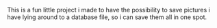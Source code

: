 This is a fun little project i made to have the possibility to save pictures i have lying around to a database file, so i can save them all in one spot.